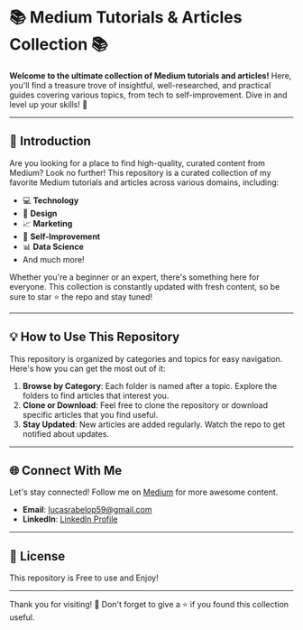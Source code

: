 # 📚 Medium Tutorials & Articles Collection 📚

**Welcome to the ultimate collection of Medium tutorials and articles!** Here, you'll find a treasure trove of insightful, well-researched, and practical guides covering various topics, from tech to self-improvement. Dive in and level up your skills! 🚀

---

## 🌟 Introduction

Are you looking for a place to find high-quality, curated content from Medium? Look no further! This repository is a curated collection of my favorite Medium tutorials and articles across various domains, including:

- 💻 **Technology**
- 🎨 **Design**
- 📈 **Marketing**
- 🌱 **Self-Improvement**
- 📊 **Data Science**
- And much more!

Whether you're a beginner or an expert, there's something here for everyone. This collection is constantly updated with fresh content, so be sure to star ⭐ the repo and stay tuned!

---

## 💡 How to Use This Repository

This repository is organized by categories and topics for easy navigation. Here's how you can get the most out of it:

1. **Browse by Category**: Each folder is named after a topic. Explore the folders to find articles that interest you.
2. **Clone or Download**: Feel free to clone the repository or download specific articles that you find useful.
3. **Stay Updated**: New articles are added regularly. Watch the repo to get notified about updates.

---

## 🌐 Connect With Me

Let's stay connected! Follow me on [Medium](https://medium.com/@lucasrabeloufba) for more awesome content.

- **Email**: [lucasrabelop59@gmail.com](mailto:lucasrabelop59@gmail.com)
- **LinkedIn**: [LinkedIn Profile](https://www.linkedin.com/in/lucas-rabelo-ab58492a1/)

---

## 📜 License

This repository is Free to use and Enjoy!

---

Thank you for visiting! 🙌 Don't forget to give a ⭐ if you found this collection useful.
